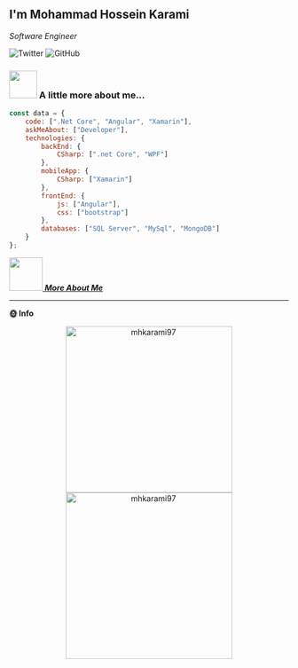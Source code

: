 <h2>I'm Mohammad Hossein Karami</h2>
<p><em>Software Engineer
</em></p>

![Twitter](https://img.shields.io/twitter/follow/mhkarami97?label=Follow)
![GitHub](https://img.shields.io/github/followers/mhkarami97?label=Follow&style=social)

### <img src="https://media.giphy.com/media/VgCDAzcKvsR6OM0uWg/giphy.gif" width="50"> A little more about me...  

```javascript
const data = {
    code: [".Net Core", "Angular", "Xamarin"],
    askMeAbout: ["Developer"],
    technologies: {
        backEnd: {
            CSharp: [".net Core", "WPF"]
        },
        mobileApp: {
            CSharp: ["Xamarin"]
        },
        frontEnd: {
            js: ["Angular"],
            css: ["bootstrap"]
        },      
        databases: ["SQL Server", "MySql", "MongoDB"]
    }
};
```

<a href="https://mhkarami97.github.io"><img src="https://media.giphy.com/media/LnQjpWaON8nhr21vNW/giphy.gif" width="60"> <em><b>More About Me</b></em></a>

---

**🌞 Info** 


<p align="center" >
  <img src="https://github-readme-stats.vercel.app/api?username=mhkarami97&show_icons=true" alt="mhkarami97" width="300" /> 
  <img src="https://github-readme-stats.vercel.app/api/top-langs/?username=mhkarami97&layout=compact" alt="mhkarami97" width="300" />
</p>

